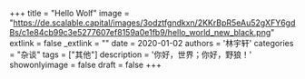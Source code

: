 +++
title = "Hello Wolf"
image = "https://de.scalable.capital/images/3odztfgndkxn/2KKrBpR5eAu52gXFY6gdBs/c1e84cb99c3e5277607ef8159a0e1fb9/hello_world_new_black.png"
extlink = false
_extlink = ""
date = 2020-01-02
authors = '林宇轩'
categories = "杂谈"
tags = ["其他"]
description = '你好，世界；你好，野狼！'
showonlyimage = false
draft = false
+++

